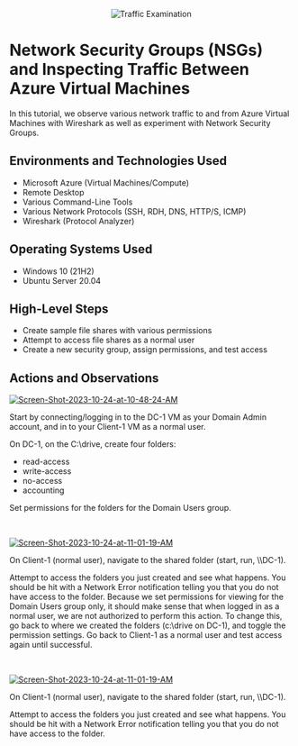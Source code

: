 <p align="center">
<img src="https://i.imgur.com/Ua7udoS.png" alt="Traffic Examination"/>
</p>

<h1>Network Security Groups (NSGs) and Inspecting Traffic Between Azure Virtual Machines</h1>
In this tutorial, we observe various network traffic to and from Azure Virtual Machines with Wireshark as well as experiment with Network Security Groups. <br />

<h2>Environments and Technologies Used</h2>

- Microsoft Azure (Virtual Machines/Compute)
- Remote Desktop
- Various Command-Line Tools
- Various Network Protocols (SSH, RDH, DNS, HTTP/S, ICMP)
- Wireshark (Protocol Analyzer)

<h2>Operating Systems Used</h2>

- Windows 10 (21H2)
- Ubuntu Server 20.04

<h2>High-Level Steps</h2>

- Create sample file shares with various permissions
- Attempt to access file shares as a normal user
- Create a new security group, assign permissions, and test access

<h2>Actions and Observations</h2>

<p>
<a href="https://ibb.co/fSSGXq6"><img src="https://i.ibb.co/KGGz5b4/Screen-Shot-2023-10-24-at-10-48-24-AM.png" alt="Screen-Shot-2023-10-24-at-10-48-24-AM" border="0" /></a>
</p>
<p>
Start by connecting/logging in to the DC-1 VM as your Domain Admin account, and in to your Client-1 VM as a normal user.

On DC-1, on the C:\drive, create four folders:

- read-access
- write-access
- no-access
- accounting

Set permissions for the folders for the Domain Users group.

</p>
<br />

<p>
<a href="https://ibb.co/D8YY9Vx"><img src="https://i.ibb.co/cCww6gG/Screen-Shot-2023-10-24-at-11-01-19-AM.png" alt="Screen-Shot-2023-10-24-at-11-01-19-AM" border="0" /></a>
</p>
<p>
On Client-1 (normal user), navigate to the shared folder (start, run, \\DC-1).

Attempt to access the folders you just created and see what happens. You should be hit with a Network Error notification telling you that you do not have access to the folder. Because we set permissions for viewing for the Domain Users group only, it should make sense that when logged in as a normal user, we are not authorized to perform this action. To change this, go back to where we created the folders (c:\drive on DC-1), and toggle the permission settings. Go back to Client-1 as a normal user and test access again until successful.
</p>
<br />

<p>
<a href="https://ibb.co/D8YY9Vx"><img src="https://i.ibb.co/cCww6gG/Screen-Shot-2023-10-24-at-11-01-19-AM.png" alt="Screen-Shot-2023-10-24-at-11-01-19-AM" border="0" /></a>
</p>
<p>
On Client-1 (normal user), navigate to the shared folder (start, run, \\DC-1).

Attempt to access the folders you just created and see what happens. You should be hit with a Network Error notification telling you that you do not have access to the folder.
</p>
<br />
